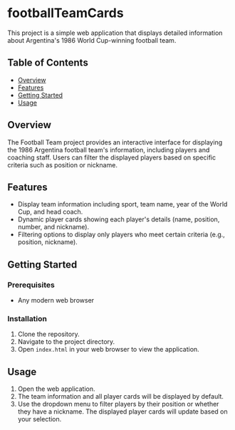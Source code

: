 # footballTeamCards
This project is a simple web application that displays detailed information about Argentina's 1986 World Cup-winning football team.

## Table of Contents
- [Overview](#overview)
- [Features](#features)
- [Getting Started](#getting-started)
- [Usage](#usage)

## Overview
The Football Team project provides an interactive interface for displaying the 1986 Argentina football team's information, 
including players and coaching staff. Users can filter the displayed players based on specific criteria such as position or nickname.

## Features
- Display team information including sport, team name, year of the World Cup, and head coach.
- Dynamic player cards showing each player's details (name, position, number, and nickname).
- Filtering options to display only players who meet certain criteria (e.g., position, nickname).

## Getting Started

### Prerequisites
- Any modern web browser

### Installation
1. Clone the repository.
2. Navigate to the project directory.
3. Open `index.html` in your web browser to view the application.

## Usage
1. Open the web application.
2. The team information and all player cards will be displayed by default.
3. Use the dropdown menu to filter players by their position or whether they have a nickname. The displayed player cards will update based on your selection.
